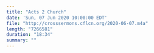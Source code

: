 ```yaml
---
title: "Acts 2 Church"
date: 'Sun, 07 Jun 2020 10:00:00 EDT'
file: "http://crosssermons.cflcn.org/2020-06-07.m4a"
length: "7266581"
duration: "18:34"
summary: ""
---
```

